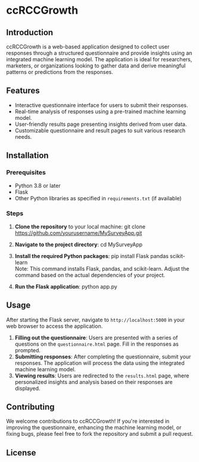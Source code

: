 # ccRCCGrowth

## Introduction

ccRCCGrowth is a web-based application designed to collect user responses through a structured questionnaire and provide insights using an integrated machine learning model. The application is ideal for researchers, marketers, or organizations looking to gather data and derive meaningful patterns or predictions from the responses.

## Features

- Interactive questionnaire interface for users to submit their responses.
- Real-time analysis of responses using a pre-trained machine learning model.
- User-friendly results page presenting insights derived from user data.
- Customizable questionnaire and result pages to suit various research needs.

## Installation

### Prerequisites

- Python 3.8 or later
- Flask
- Other Python libraries as specified in `requirements.txt` (if available)

### Steps

1. **Clone the repository** to your local machine:
   git clone https://github.com/yourusername/MySurveyApp.git
2. **Navigate to the project directory**: cd MySurveyApp
3. **Install the required Python packages**: pip install Flask pandas scikit-learn\
Note: This command installs Flask, pandas, and scikit-learn. Adjust the command based on the actual dependencies of your project.

4. **Run the Flask application**: python app.py

## Usage

After starting the Flask server, navigate to `http://localhost:5000` in your web browser to access the application.

1. **Filling out the questionnaire**: Users are presented with a series of questions on the `questionnaire.html` page. Fill in the responses as prompted.
2. **Submitting responses**: After completing the questionnaire, submit your responses. The application will process the data using the integrated machine learning model.
3. **Viewing results**: Users are redirected to the `results.html` page, where personalized insights and analysis based on their responses are displayed.

## Contributing

We welcome contributions to ccRCCGrowth! If you're interested in improving the questionnaire, enhancing the machine learning model, or fixing bugs, please feel free to fork the repository and submit a pull request.

## License

